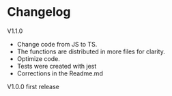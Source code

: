 # Changelog

V1.1.0

*  Change code from JS to TS.
*  The functions are distributed in more files for clarity.
* Optimize code.
* Tests were created with jest
* Corrections in the Readme.md

V1.0.0 first release 


